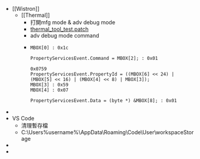 - [[Wistron]]
	- [[Thermal]]
		- 打開mfg mode & adv debug mode
		- [thermal_tool_test.patch](../assets/thermal_tool_test_1660620007824_0.patch)
		- adv debug mode command
		- ```
		  MBOX[0] : 0x1c
		  
		  PropertyServicesEvent.Command = MBOX[2]; : 0x01
		  
		  0x0759
		  PropertyServicesEvent.PropertyId = ((MBOX[6] << 24) | (MBOX[5] << 16) | (MBOX[4] << 8) | MBOX[3]);
		  MBOX[3] : 0x59
		  MBOX[4] : 0x07
		  
		  PropertyServicesEvent.Data = (byte *) &MBOX[8]; : 0x01
		  ```
-
- VS Code
	- 清理暫存檔
	- C:\Users\%username%\AppData\Roaming\Code\User\workspaceStorage
-
-